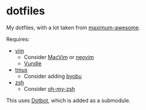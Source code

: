 # dotfiles

My dotfiles, with a lot taken from [maximum-awesome](https://github.com/square/maximum-awesome).

Requires:

- [vim](https://github.com/vim/vim) 
  - Consider [MacVim](https://github.com/macvim-dev/macvim) 
    or [neovim](https://github.com/neovim/neovim/wiki)
  - [Vundle](https://github.com/VundleVim/Vundle.vim)
- [tmux](https://github.com/tmux/tmux)
  - Consider adding [byobu](http://byobu.org/)
- [zsh](http://www.zsh.org/)
  - Consider [oh-my-zsh](https://github.com/robbyrussell/oh-my-zsh)

This uses [Dotbot](https://github.com/anishathalye/dotbot), which is added as a submodule.
